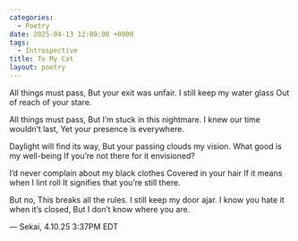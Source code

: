 ```yaml
---
categories:
  - Poetry
date: 2025-04-13 12:00:00 +0000
tags:
  - Introspective
title: To My Cat
layout: poetry
---
```


All things must pass,
But your exit was unfair.
I still keep my water glass
Out of reach of your stare.

All things must pass,
But I’m stuck in this nightmare.
I knew our time wouldn’t last,
Yet your presence is everywhere.

Daylight will find its way,
But your passing clouds my vision.
What good is my well-being
If you’re not there for it envisioned?

I’d never complain about my black clothes
Covered in your hair
If it means when I lint roll
It signifies that you’re still there.

But no,
This breaks all the rules.
I still keep my door ajar.
I know you hate it when it’s closed,
But I don’t know where you are.

— Sekai, 4.10.25 3:37PM EDT
